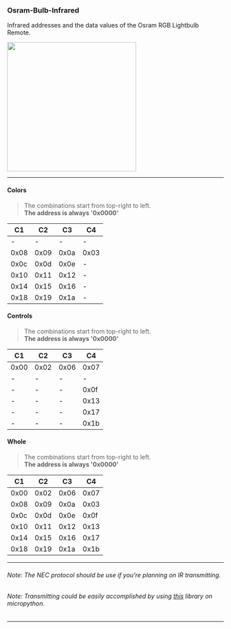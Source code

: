 ### Osram-Bulb-Infrared
Infrared addresses and the data values of the Osram RGB Lightbulb Remote.

<img src="https://i.imgur.com/BEoPMv9.jpg" width=300>

---

#### **Colors**
> The combinations start from top-right to left. <br>
> **The address is always '0x0000'**

| C1 | C2 | C3  | C4 |
| ------------- | ------------- | ------------- | ------------- |
|   -   |   -   |   -   |    -   |
| 0x08  | 0x09  | 0x0a  | 0x03  |
| 0x0c  | 0x0d  | 0x0e  |   -   |
| 0x10  | 0x11  | 0x12  |   -   |
| 0x14  | 0x15  | 0x16  |   -   |
| 0x18  | 0x19  | 0x1a  |   -   |


#### **Controls**
> The combinations start from top-right to left. <br>
> **The address is always '0x0000'**

| C1 | C2 | C3  | C4 |
| ------------- | ------------- | ------------- | ------------- |
| 0x00  | 0x02  |  0x06 |  0x07  |
|   -   |   -   |   -   |    -   |
|   -   |   -   |   -   |  0x0f  |
|   -   |   -   |   -   |  0x13  |
|   -   |   -   |   -   |  0x17  |
|   -   |   -   |   -   |  0x1b  |


#### **Whole**
> The combinations start from top-right to left. <br>
> **The address is always '0x0000'**

| C1 | C2 | C3  | C4 |
| ------------- | ------------- | ------------- | ------------- |
| 0x00  | 0x02  |  0x06 |  0x07  |
|   0x08   |   0x09   |   0x0a   |    0x03   |
|   0x0c   | 0x0d   |   0x0e   |  0x0f  |
|   0x10   |   0x11   |   0x12   |  0x13  |
|   0x14   |   0x15   |   0x16   |  0x17  |
|   0x18   |   0x19   |   0x1a   |  0x1b  |

---

###### _Note: The NEC protocol should be use if you're planning on IR transmitting._ <br>
###### _Note: Transmitting could be easily accomplished by using [this](https://github.com/peterhinch/micropython_ir) library on micropython._

---
